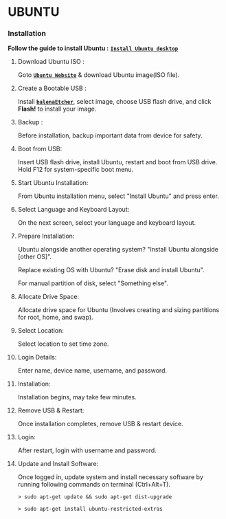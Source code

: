 # **UBUNTU**


### **Installation**

**Follow the guide to install Ubuntu :**  [**`Install Ubuntu desktop`**](https://ubuntu.com/tutorials/install-ubuntu-desktop#1-overview)

 1. Download Ubuntu ISO :
     
    Goto [**`Ubuntu Website`**](https://ubuntu.com/download/desktop) & download Ubuntu image(ISO file).
  
 2. Create a Bootable USB :

    Install [**`balenaEtcher`**](https://etcher.balena.io/#download-etcher), select image, choose USB flash drive, and click **Flash!** to install your image.

 3. Backup : 

    Before installation, backup important data from device for safety.

 4. Boot from USB: 

    Insert USB flash drive, install Ubuntu, restart and boot from USB drive. Hold F12 for system-specific boot menu. 

 5. Start Ubuntu Installation: 

    From Ubuntu installation menu, select "Install Ubuntu" and press enter.

 6. Select Language and Keyboard Layout: 

    On the next screen, select your language and keyboard layout.
  
 7. Prepare Installation: 

    Ubuntu alongside another operating system? "Install Ubuntu alongside [other OS]".

    Replace existing OS with Ubuntu? "Erase disk and install Ubuntu".

    For manual partition of disk, select "Something else".

 9. Allocate Drive Space: 

    Allocate drive space for Ubuntu (Involves creating and sizing partitions for root, home, and swap).

10. Select Location: 

    Select location to set time zone.

11. Login Details: 

    Enter name, device name, username, and password.

12. Installation: 

    Installation begins, may take few minutes.

13. Remove USB & Restart: 

    Once installation completes, remove USB & restart device.

14. Login: 

    After restart, login with username and password.

15. Update and Install Software: 

    Once logged in, update system and install necessary software by running following commands on terminal (Ctrl+Alt+T).
  
    `> sudo apt-get update && sudo apt-get dist-upgrade`
  
    `> sudo apt-get install ubuntu-restricted-extras`
